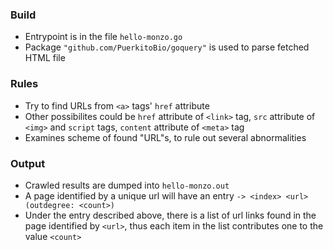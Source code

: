 ### Build
+ Entrypoint is in the file `hello-monzo.go`
+ Package `"github.com/PuerkitoBio/goquery"` is used to parse fetched HTML file

### Rules
+ Try to find URLs from `<a>` tags' `href` attribute
+ Other possibilites could be `href` attribute of `<link>` tag, `src` attribute of `<img>` and `script` tags, `content` attribute of `<meta>` tag
+ Examines scheme of found "URL"s, to rule out several abnormalities

### Output
+ Crawled results are dumped into `hello-monzo.out`
+ A page identified by a unique url will have an entry `-> <index> <url> (outdegree: <count>)`
+ Under the entry described above, there is a list of url links found in the page identified by `<url>`, thus each item in the list contributes one to the value `<count>`
